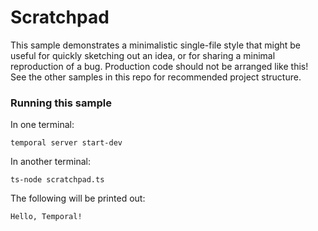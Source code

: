 # Scratchpad

This sample demonstrates a minimalistic single-file style that might be useful for quickly sketching out an idea, or for sharing a minimal reproduction of a bug.
Production code should not be arranged like this! See the other samples in this repo for recommended project structure.

### Running this sample

In one terminal:

```
temporal server start-dev
```

In another terminal:

```
ts-node scratchpad.ts
```

The following will be printed out:

```
Hello, Temporal!
```
